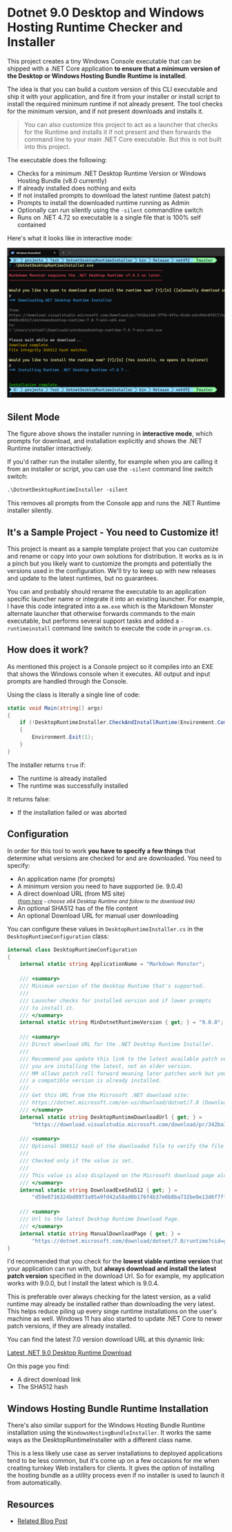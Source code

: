 # Dotnet 9.0 Desktop and Windows Hosting Runtime Checker and Installer

This project creates a tiny Windows Console executable that can be shipped with a .NET Core application **to ensure that a minimum version of the Desktop or Windows Hosting Bundle Runtime is installed**. 

The idea is that you can build a custom version of this CLI executable and ship it with your application, and fire it from your installer or install script to install the required minimum runtime if not already present. The tool checks for the minimum version, and if not present downloads and installs it.

> You can also customize this project to act as a launcher that checks for the Runtime and installs it if not present and then forwards the command line to your main .NET Core executable. But this is not built into this project.

The executable does the following:

* Checks for a minimum .NET Desktop Runtime Version or Windows Hosting Bundle (v8.0 currently)
* If already installed does nothing and exits
* If not installed prompts to download the latest runtime (latest patch)
* Prompts to install the downloaded runtime running as Admin
* Optionally can run silently using the `-silent` commandline switch
* Runs on .NET 4.72 so executable is a single file that is 100% self contained

Here's what it looks like in interactive mode:

![](ScreenShot.png)

## Silent Mode
The figure above shows the installer running in **interactive mode**, which prompts for download, and installation explicitly and shows the .NET Runtime installer interactively.

If you'd rather run the installer silently, for example when you are calling it from an installer or script, you can use the `-silent` command line switch switch:

```ps
.\DotnetDesktopRuntimeInstaller -silent
```

This removes all prompts from the Console app and runs the .NET Runtime installer silently.

## It's a Sample Project - You need to Customize it!
This project is meant as a sample template project that you can customize and rename or copy into your own solutions for distribution. It works as is in a pinch but you likely want to customize the prompts and potentially the versions used in the configuration. We'll try to keep up with new releases and update to the latest runtimes, but no guarantees.

You can and probably should rename the executable to an application specific launcher name or integrate it into an existing launcher. For example, I have this code integrated into a `mm.exe` which is the Markdown Monster alternate launcher that otherwise forwards commands to the main executable, but performs several support tasks and added a `-runtimeinstall` command line switch to execute the code in `program.cs`.

## How does it work?
As mentioned this project is a Console project so it compiles into an EXE that shows the Windows console when it executes. All output and input prompts are handled through the Console.

Using the class is literally a single line of code:

```cs
static void Main(string[] args)
{
    if (!DesktopRuntimeInstaller.CheckAndInstallRuntime(Environment.CommandLine.Contains("-silent")))
    {
        Environment.Exit(1);
    }
}
```        

The installer returns `true` if:

* The runtime is already installed
* The runtime was successfully installed

It returns false:

* If the installation failed or was aborted

## Configuration
In order for this tool to work **you have to specify a few things** that determine what versions are checked for and are downloaded. You need to specify:


* An application name (for prompts)
* A minimum version you need to have supported (ie. 9.0.4)
* A direct download URL (from MS site)  
<small><i>([from here](https://dotnet.microsoft.com/en-us/download/dotnet/9.0) - choose x64 Desktop Runtime and follow to the download link)</i></small>
* An optional SHA512 has of the file content
* An optional Download URL for manual user downloading

You can configure these values in `DesktopRuntimeInstaller.cs` in the `DesktopRuntimeConfiguration` class:

```csharp
internal class DesktopRuntimeConfiguration
{
    internal static string ApplicationName = "Markdown Monster";

    /// <summary>
    /// Minimum version of the Desktop Runtime that's supported.
    ///
    /// Launcher checks for installed version and if lower prompts
    /// to install it.
    /// </summary>
    internal static string MinDotnetRuntimeVersion { get; } = "9.0.0";

    /// <summary>
    /// Direct download URL for the .NET Desktop Runtime Installer.
    /// 
    /// Recommend you update this link to the latest available patch version so if you need to install
    /// you are installing the latest, not an older version.
    /// MM allows patch roll forward meaning later patches work but you don't install if a
    /// a compatible version is already installed.
    /// 
    /// Get this URL from the Microsoft .NET download site:
    /// https://dotnet.microsoft.com/en-us/download/dotnet/7.0 (Download x64 Desktop Runtime)
    /// </summary>
    internal static string DesktopRuntimeDownloadUrl { get; } =
        "https://download.visualstudio.microsoft.com/download/pr/342ba160-3776-4ffa-91dd-e3cd9dc0f817/ba649d6b80b27ca164d80bd488cdb51f/windowsdesktop-runtime-7.0.7-win-x64.exe";

    /// <summary>
    /// Optional SHA512 hash of the downloaded file to verify the file integrity.
    ///
    /// Checked only if the value is set.
    ///
    /// This value is also displayed on the Microsoft download page along with the download link
    /// </summary>
    internal static string DownloadExeSha512 { get; } =
        "d59e8716324bd8973a95a9fd42a58ad0b176f4b37e8b8ba732be0e13d6f7ffdea79a52aa98363ec86860d551e124bdfaf71ac979b8f41f398e668fd12aa8483e";

    /// <summary>
    /// Url to the latest Desktop Runtime Download Page.
    /// </summary>
    internal static string ManualDownloadPage { get; } =   
        "https://dotnet.microsoft.com/download/dotnet/7.0/runtime?cid=getdotnetcore&runtime=desktop&os=windows&arch=x64";
}
```

I'd recommended that you check for the **lowest viable runtime version** that your application can run with, but **always download and install the latest patch version** specified in the download Url. So for example, my application works with 9.0.0, but I install the latest which is 9.0.4. 

This is preferable over always checking for the latest version, as a valid runtime may already be installed rather than downloading the very latest. This helps reduce piling up every singe runtime installations on the user's machine as well. Windows 11 has also started to update .NET Core to newer patch versions, if they are already installed.

You can find the latest 7.0 version download URL at this dynamic link:

[Latest .NET 9.0 Desktop Runtime Download](https://dotnet.microsoft.com/download/dotnet/9.0/runtime?cid=getdotnetcore&runtime=desktop&os=windows&arch=x64)

On this page you find:

* A direct download link
* The SHA512 hash


## Windows Hosting Bundle Runtime Installation
There's also similar support for the Windows Hosting Bundle Runtime installation using the `WindowsHostingBundleInstaller`. It works the same ways as the DesktopRuntimeInstaller with a different class name. 

This is a less likely use case as server installations to deployed applications tend to be less common, but it's come up on a few occasions for me when creating turnkey Web installers for clients. It gives the option of installing the hosting bundle as a utility process even if no installer is used to launch it from automatically.

## Resources


* [Related Blog Post](https://weblog.west-wind.com/posts/2023/Jun/21/Getting-the-NET-Desktop-Runtime-Installed-with-a-Custom-Runtime-Checker-and-Installer)
